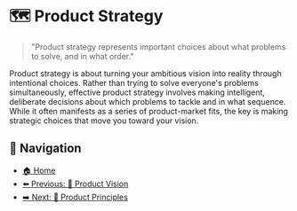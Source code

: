 # 🗺️ Product Strategy

> "Product strategy represents important choices about what problems to solve, and in what order."

Product strategy is about turning your ambitious vision into reality through intentional choices. Rather than trying to solve everyone's problems simultaneously, effective product strategy involves making intelligent, deliberate decisions about which problems to tackle and in what sequence. While it often manifests as a series of product-market fits, the key is making strategic choices that move you toward your vision.

## 🧭 Navigation

- [🏠 Home](README.md)
- [⬅️ Previous: 🌟 Product Vision](product-vision.md)
- [➡️ Next: 🧭 Product Principles](product-principles.md)
